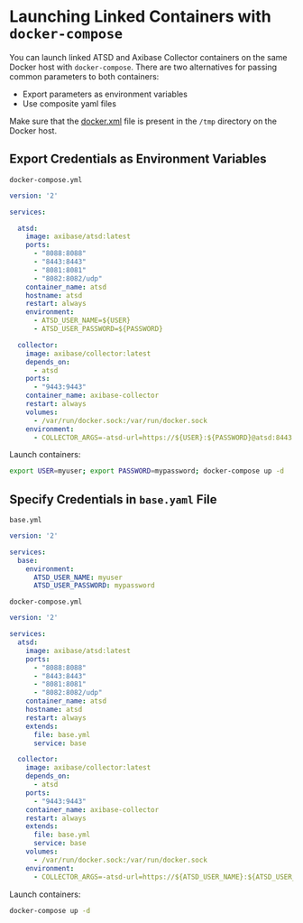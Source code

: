 # Launching Linked Containers with `docker-compose`

You can launch linked ATSD and Axibase Collector containers on the same Docker host with `docker-compose`. 
There are two alternatives for passing common parameters to both containers:

* Export parameters as environment variables
* Use composite yaml files
 
Make sure that the [docker.xml](docker.xml) file is present in the `/tmp` directory on the Docker host.

## Export Credentials as Environment Variables

`docker-compose.yml`

```yaml
version: '2'

services:

  atsd:
    image: axibase/atsd:latest
    ports:
      - "8088:8088"
      - "8443:8443"
      - "8081:8081"
      - "8082:8082/udp"
    container_name: atsd
    hostname: atsd
    restart: always
    environment:
      - ATSD_USER_NAME=${USER}
      - ATSD_USER_PASSWORD=${PASSWORD}

  collector:
    image: axibase/collector:latest
    depends_on:
      - atsd
    ports:
      - "9443:9443"
    container_name: axibase-collector
    restart: always
    volumes:
      - /var/run/docker.sock:/var/run/docker.sock
    environment:
      - COLLECTOR_ARGS=-atsd-url=https://${USER}:${PASSWORD}@atsd:8443 -job-enable=docker-socket
```

Launch containers:

```sh
export USER=myuser; export PASSWORD=mypassword; docker-compose up -d
```


## Specify Credentials in `base.yaml` File

`base.yml`

```yaml
version: '2'

services:
  base:
    environment:
      ATSD_USER_NAME: myuser
      ATSD_USER_PASSWORD: mypassword 
```

`docker-compose.yml`

```yaml
version: '2'

services:
  atsd:
    image: axibase/atsd:latest
    ports:
      - "8088:8088"
      - "8443:8443"
      - "8081:8081"
      - "8082:8082/udp"
    container_name: atsd
    hostname: atsd
    restart: always
    extends:
      file: base.yml
      service: base

  collector:
    image: axibase/collector:latest
    depends_on:
      - atsd    
    ports:
      - "9443:9443"
    container_name: axibase-collector
    restart: always
    extends:
      file: base.yml
      service: base
    volumes:
      - /var/run/docker.sock:/var/run/docker.sock
    environment:
      - COLLECTOR_ARGS=-atsd-url=https://${ATSD_USER_NAME}:${ATSD_USER_PASSWORD}@atsd:8443 -job-enable=docker-socket
```

Launch containers:

```sh
docker-compose up -d
```
